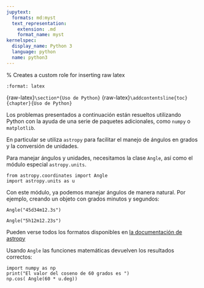 ```yaml
---
jupytext:
  formats: md:myst
  text_representation:
    extension: .md
    format_name: myst
kernelspec:
  display_name: Python 3
  language: python
  name: python3
---
```


% Creates a custom role for inserting raw latex
```{role} raw-latex(raw)
:format: latex
```

{raw-latex}`\section*{Uso de Python}`
{raw-latex}`\addcontentsline{toc}{chapter}{Uso de Python}`


Los problemas presentados a continuación están resueltos utilizando Python
con la ayuda de una serie de paquetes adicionales, como `numpy` o `matplotlib`.

En particular se utiliza `astropy` para facilitar el manejo de ángulos
en grados y la conversión de unidades.


Para manejar ángulos y unidades, necesitamos la clase `Angle`, así como 
el módulo especial `astropy.units`.

```{code-cell} ipython3
from astropy.coordinates import Angle
import astropy.units as u
```

Con este módulo, ya podemos manejar ángulos de manera natural. Por ejemplo,
creando un objeto con grados minutos y segundos:

```{code-cell} ipython3
Angle("45d34m12.3s")
```

```{code-cell} ipython3
Angle("5h12m12.23s")
```

Pueden verse todos los formatos disponibles en [la documentación de astropy](https://docs.astropy.org/en/stable/api/astropy.coordinates.Angle.html)

Usando `Angle` las funciones matemáticas devuelven los resultados correctos:

```{code-cell} ipython3
import numpy as np
print("El valor del coseno de 60 grados es ")
np.cos( Angle(60 * u.deg))
```
